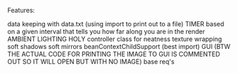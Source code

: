 Features:

data keeping with data.txt (using import to print out to a file)
TIMER based on a given interval that tells you how far along you are in the render
AMBIENT LIGHTING HOLY
controller class for neatness
texture wrapping
soft shadows
soft mirrors
beanContextChildSupport (best import)
GUI (BTW THE ACTUAL CODE FOR PRINTING THE IMAGE TO GUI IS COMMENTED OUT SO IT WILL OPEN BUT WITH NO IMAGE)
base req's
